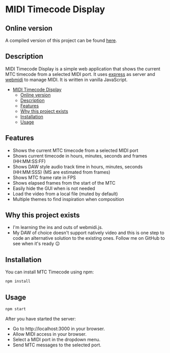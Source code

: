 # MIDI Timecode Display

## Online version

A compiled version of this project can be found [here](https://centosync.centomila.com).

## Description

MIDI Timecode Display is a simple web application that shows the current MTC timecode from a selected MIDI port. It uses [express](https://expressjs.com/) as server and [webmidi](https://github.com/djipco/webmidi) to manage MIDI. It is written in vanilla JavaScript.

- [MIDI Timecode Display](#midi-timecode-display)
  - [Online version](#online-version)
  - [Description](#description)
  - [Features](#features)
  - [Why this project exists](#why-this-project-exists)
  - [Installation](#installation)
  - [Usage](#usage)

## Features

- Shows the current MTC timecode from a selected MIDI port
- Shows current timecode in hours, minutes, seconds and frames (HH:MM:SS:FF)
- Shows DAW style audio track time in hours, minutes, seconds (HH:MM:SSS) (MS are estimated from frames)
- Shows MTC frame rate in FPS
- Shows elapsed frames from the start of the MTC
- Easily hide the GUI when is not needed
- Load the video from a local file (muted by default)
- Multiple themes to find inspiration when composition

## Why this project exists

- I'm learning the ins and outs of webmidi.js.
- My DAW of choice doesn't support natively video and this is one step to code an alternative solution to the existing ones. Follow me on GitHub to see when it's ready 😉

## Installation

You can install MTC Timecode using npm:

```bash
npm install
```

## Usage

```bash
npm start
```

After you have started the server:

- Go to http://localhost:3000 in your browser.
- Allow MIDI access in your browser.
- Select a MIDI port in the dropdown menu.
- Send MTC messages to the selected port.
